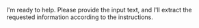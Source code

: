 I'm ready to help. Please provide the input text, and I'll extract the requested information according to the instructions.

